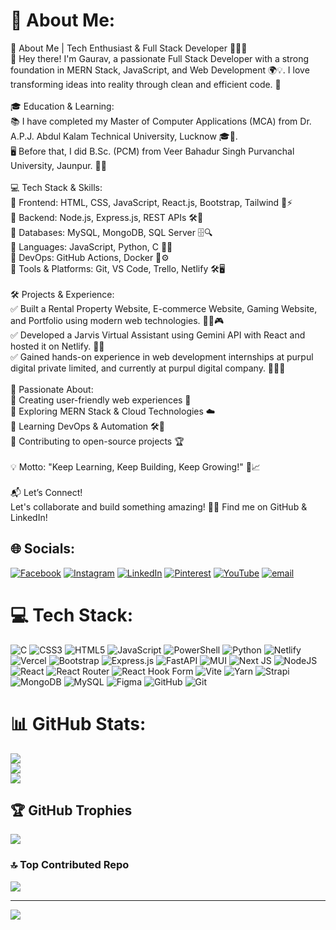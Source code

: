 # 💫 About Me:
🚀 About Me | Tech Enthusiast & Full Stack Developer 👨‍💻✨<br>👋 Hey there! I'm Gaurav, a passionate Full Stack Developer with a strong foundation in MERN Stack, JavaScript, and Web Development 🌍💡. I love transforming ideas into reality through clean and efficient code. 🚀<br><br>🎓 Education & Learning:<br>📚 I have completed my Master of Computer Applications (MCA) from Dr. A.P.J. Abdul Kalam Technical University, Lucknow 🎓📖.<br>🖥️ Before that, I did B.Sc. (PCM) from Veer Bahadur Singh Purvanchal University, Jaunpur. 📘🔬<br><br>💻 Tech Stack & Skills:<br>🔹 Frontend: HTML, CSS, JavaScript, React.js, Bootstrap, Tailwind 🎨⚡<br>🔹 Backend: Node.js, Express.js, REST APIs 🛠️🔄<br>🔹 Databases: MySQL, MongoDB, SQL Server 🗄️🔍<br>🔹 Languages: JavaScript, Python, C 📜🚀<br>🔹 DevOps: GitHub Actions, Docker 🐳⚙️<br>🔹 Tools & Platforms: Git, VS Code, Trello, Netlify 🛠️🖥️<br><br>🛠️ Projects & Experience:<br>✅ Built a Rental Property Website, E-commerce Website, Gaming Website, and Portfolio using modern web technologies. 🏡🛒🎮<br>✅ Developed a Jarvis Virtual Assistant using Gemini API with React and hosted it on Netlify. 🤖💬<br>✅ Gained hands-on experience in web development internships at purpul digital private limited, and currently at purpul digital company. 👨‍💻🏢<br><br>🚀 Passionate About:<br>🔹 Creating user-friendly web experiences 🌟<br>🔹 Exploring MERN Stack & Cloud Technologies ☁️<br>🔹 Learning DevOps & Automation 🛠️🤖<br>🔹 Contributing to open-source projects 🏆<br><br>💡 Motto: "Keep Learning, Keep Building, Keep Growing!" 🌱📈<br><br>📬 Let’s Connect!<br>Let's collaborate and build something amazing! 🚀🤝 Find me on GitHub & LinkedIn!


## 🌐 Socials:
[![Facebook](https://img.shields.io/badge/Facebook-%231877F2.svg?logo=Facebook&logoColor=white)](https://facebook.com/https://www.facebook.com/profile.php?id=100021130712607) [![Instagram](https://img.shields.io/badge/Instagram-%23E4405F.svg?logo=Instagram&logoColor=white)](https://instagram.com/https://www.instagram.com/vicky_888763/) [![LinkedIn](https://img.shields.io/badge/LinkedIn-%230077B5.svg?logo=linkedin&logoColor=white)](https://www.linkedin.com/in/gaurav-yadav-89306631a/) [![Pinterest](https://img.shields.io/badge/Pinterest-%23E60023.svg?logo=Pinterest&logoColor=white)](https://pinterest.com/https://in.pinterest.com/gy944307/) [![YouTube](https://img.shields.io/badge/YouTube-%23FF0000.svg?logo=YouTube&logoColor=white)](https://youtube.com/@www.youtube.com/@mastizone1235) [![email](https://img.shields.io/badge/Email-D14836?logo=gmail&logoColor=white)](mailto:gy944307@gmail.com) 

# 💻 Tech Stack:
![C](https://img.shields.io/badge/c-%2300599C.svg?style=for-the-badge&logo=c&logoColor=white) ![CSS3](https://img.shields.io/badge/css3-%231572B6.svg?style=for-the-badge&logo=css3&logoColor=white) ![HTML5](https://img.shields.io/badge/html5-%23E34F26.svg?style=for-the-badge&logo=html5&logoColor=white) ![JavaScript](https://img.shields.io/badge/javascript-%23323330.svg?style=for-the-badge&logo=javascript&logoColor=%23F7DF1E) ![PowerShell](https://img.shields.io/badge/PowerShell-%235391FE.svg?style=for-the-badge&logo=powershell&logoColor=white) ![Python](https://img.shields.io/badge/python-3670A0?style=for-the-badge&logo=python&logoColor=ffdd54) ![Netlify](https://img.shields.io/badge/netlify-%23000000.svg?style=for-the-badge&logo=netlify&logoColor=#00C7B7)  ![Vercel](https://img.shields.io/badge/vercel-%23000000.svg?style=for-the-badge&logo=vercel&logoColor=white) ![Bootstrap](https://img.shields.io/badge/bootstrap-%238511FA.svg?style=for-the-badge&logo=bootstrap&logoColor=white) ![Express.js](https://img.shields.io/badge/express.js-%23404d59.svg?style=for-the-badge&logo=express&logoColor=%2361DAFB) ![FastAPI](https://img.shields.io/badge/FastAPI-005571?style=for-the-badge&logo=fastapi) ![MUI](https://img.shields.io/badge/MUI-%230081CB.svg?style=for-the-badge&logo=mui&logoColor=white) ![Next JS](https://img.shields.io/badge/Next-black?style=for-the-badge&logo=next.js&logoColor=white) ![NodeJS](https://img.shields.io/badge/node.js-6DA55F?style=for-the-badge&logo=node.js&logoColor=white) ![React](https://img.shields.io/badge/react-%2320232a.svg?style=for-the-badge&logo=react&logoColor=%2361DAFB) ![React Router](https://img.shields.io/badge/React_Router-CA4245?style=for-the-badge&logo=react-router&logoColor=white) ![React Hook Form](https://img.shields.io/badge/React%20Hook%20Form-%23EC5990.svg?style=for-the-badge&logo=reacthookform&logoColor=white) ![Vite](https://img.shields.io/badge/vite-%23646CFF.svg?style=for-the-badge&logo=vite&logoColor=white) ![Yarn](https://img.shields.io/badge/yarn-%232C8EBB.svg?style=for-the-badge&logo=yarn&logoColor=white) ![Strapi](https://img.shields.io/badge/strapi-%232E7EEA.svg?style=for-the-badge&logo=strapi&logoColor=white) ![MongoDB](https://img.shields.io/badge/MongoDB-%234ea94b.svg?style=for-the-badge&logo=mongodb&logoColor=white) ![MySQL](https://img.shields.io/badge/mysql-4479A1.svg?style=for-the-badge&logo=mysql&logoColor=white) ![Figma](https://img.shields.io/badge/figma-%23F24E1E.svg?style=for-the-badge&logo=figma&logoColor=white) ![GitHub](https://img.shields.io/badge/github-%23121011.svg?style=for-the-badge&logo=github&logoColor=white) ![Git](https://img.shields.io/badge/git-%23F05033.svg?style=for-the-badge&logo=git&logoColor=white)
# 📊 GitHub Stats:
![](https://github-readme-stats.vercel.app/api?username=codes-vicky&theme=chartreuse-dark&hide_border=false&include_all_commits=true&count_private=true)<br/>
![](https://nirzak-streak-stats.vercel.app/?user=codes-vicky&theme=chartreuse-dark&hide_border=false)<br/>
![](https://github-readme-stats.vercel.app/api/top-langs/?username=codes-vicky&theme=chartreuse-dark&hide_border=false&include_all_commits=true&count_private=true&layout=compact)

## 🏆 GitHub Trophies
![](https://github-profile-trophy.vercel.app/?username=codes-vicky&theme=radical&no-frame=false&no-bg=false&margin-w=4)

### 🔝 Top Contributed Repo
![](https://github-contributor-stats.vercel.app/api?username=codes-vicky&limit=5&theme=dark&combine_all_yearly_contributions=true)

---
[![](https://visitcount.itsvg.in/api?id=codes-vicky&icon=1&color=4)](https://visitcount.itsvg.in)

<!-- Proudly created with GPRM ( https://gprm.itsvg.in ) -->
